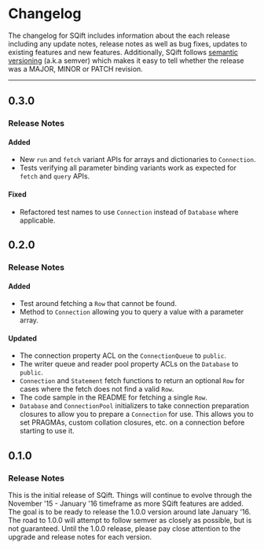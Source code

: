 # Changelog

The changelog for SQift includes information about the each release including any update notes, release notes as well as bug fixes, updates to existing features and new features. Additionally, SQift follows [semantic versioning](http://semver.org/) (a.k.a semver) which makes it easy to tell whether the release was a MAJOR, MINOR or PATCH revision.

---

## 0.3.0

### Release Notes

#### Added

* New `run` and `fetch` variant APIs for arrays and dictionaries to `Connection`.
* Tests verifying all parameter binding variants work as expected for `fetch` and `query` APIs.

#### Fixed

* Refactored test names to use `Connection` instead of `Database` where applicable.

## 0.2.0

### Release Notes

#### Added

* Test around fetching a `Row` that cannot be found.
* Method to `Connection` allowing you to query a value with a parameter array.

#### Updated

* The connection property ACL on the `ConnectionQueue` to `public`.
* The writer queue and reader pool property ACLs on the `Database` to `public`.
* `Connection` and `Statement` fetch functions to return an optional `Row` for cases where the fetch does not find a valid `Row`.
* The code sample in the README for fetching a single `Row`.
* `Database` and `ConnectionPool` initializers to take connection preparation closures to allow you to prepare a `Connection` for use. This allows you to set PRAGMAs, custom collation closures, etc. on a connection before starting to use it.

## 0.1.0

### Release Notes

This is the initial release of SQift. Things will continue to evolve through the November '15 - January '16 timeframe as more SQift features are added. The goal is to be ready to release the 1.0.0 version around late January '16. The road to 1.0.0 will attempt to follow semver as closely as possible, but is not guaranteed. Until the 1.0.0 release, please pay close attention to the upgrade and release notes for each version.

